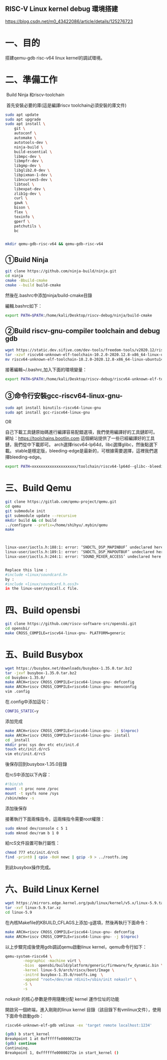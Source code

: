 ## RISC-V Linux kernel debug 環境搭建

https://blog.csdn.net/m0_43422086/article/details/125276723

# 一、目的

搭建qemu-gdb risc-v64 linux kernel的調試環境。

# 二、準備工作

​    Build Ninja 和riscv-toolchain

​    首先安裝必要的庫(這是編譯riscv toolchain必須安裝的庫文件)

```bash
sudo apt update 
sudo apt upgrade 
sudo apt install \
    git \
    autoconf \
    automake \
    autotools-dev \
    ninja-build \
    build-essential \
    libmpc-dev \
    libmpfr-dev \
    libgmp-dev \
    libglib2.0-dev \
    libpixman-1-dev \
    libncurses5-dev \
    libtool \
    libexpat-dev \
    zlib1g-dev \
    curl \
    gawk \
    bison \
    flex \
    texinfo \
    gperf \
    patchutils \
    bc


mkdir qemu-gdb-risc-v64 && qemu-gdb-risc-v64
```

## ①Build Ninja

```bash
git clone https://github.com/ninja-build/ninja.git
cd ninja
cmake -Bbuild-cmake
cmake --build build-cmake
```

然後在.bashrc中添加ninja/build-cmake目錄

編輯.bashrc如下：

```bash
export PATH=$PATH:/home/kali/Desktop/riscv-debug/ninja/build-cmake
```

## ②Build riscv-gnu-compiler toolchain and debug gdb

```bash
wget https://static.dev.sifive.com/dev-tools/freedom-tools/v2020.12/riscv64-unknown-elf-toolchain-10.2.0-2020.12.8-x86_64-linux-ubuntu14.tar.gz
tar -xzvf riscv64-unknown-elf-toolchain-10.2.0-2020.12.8-x86_64-linux-ubuntu14.tar.gz
mv riscv64-unknown-elf-toolchain-10.2.0-2020.12.8-x86_64-linux-ubuntu14  riscv64-unknown-elf-toolchain
```

接著編輯~/.bashrc,加入下面的環境變量：

```bash
export PATH=$PATH:/home/kali/Desktop/riscv-debug/riscv64-unknown-elf-toolchain/bin
```

## ③命令行安裝gcc-riscv64-linux-gnu-

```bash
sudo apt install binutils-riscv64-linux-gnu 
sudo apt install gcc-riscv64-linux-gnu
```

OR

自己下載工具鏈原始碼進行編譯容易配錯選項，我們使用編譯好的工具鏈即可。
網址：https://toolchains.bootlin.com
這個網站提供了一些已經編譯好的工具鏈，我們從中下載即可。
arch選擇riscv64-lp64d，libc選擇glibc，然後點選下載。
stable是穩定版，bleeding-edge是最新的，可根據需要選擇，這裡我們選擇bleeding-edge。

```bash
export PATH=xxxxxxxxxxxxxxxxxxxx/toolchain/riscv64-lp64d--glibc--bleeding-edge-2022.08-1/bin:$PATH
```


# 三、Build Qemu

```bash
git clone https://gitlab.com/qemu-project/qemu.git
cd qemu
git submodule init
git submodule update --recursive
mkdir build && cd build
../configure --prefix=/home/shihyu/.mybin/qemu
make



linux-user/ioctls.h:188:1: error: ‘SNDCTL_DSP_MAPINBUF’ undeclared here (not in a function)
linux-user/ioctls.h:189:1: error: ‘SNDCTL_DSP_MAPOUTBUF’ undeclared here (not in a function)
linux-user/ioctls.h:244:1: error: ‘SOUND_MIXER_ACCESS’ undeclared here (not in a function)


Replace this line :
#include <linux/soundcard.h>
by :
#include <linux/soundcard.h.oss3>
in the linux-user/syscall.c file.
```

# 四、Build opensbi

```bash
git clone https://github.com/riscv-software-src/opensbi.git
cd opensbi/
make CROSS_COMPILE=riscv64-linux-gnu- PLATFORM=generic
```

# 五、Build Busybox

```bash
wget https://busybox.net/downloads/busybox-1.35.0.tar.bz2
tar -jxvf busybox-1.35.0.tar.bz2
cd busybox-1.35.0/
make ARCH=riscv CROSS_COMPILE=riscv64-linux-gnu- defconfig
make ARCH=riscv CROSS_COMPILE=riscv64-linux-gnu- menuconfig
vim .config 
```

在.config中添加這句：

```bash
CONFIG_STATIC=y
```

添加完成

```bash
make ARCH=riscv CROSS_COMPILE=riscv64-linux-gnu- -j $(nproc)
make ARCH=riscv CROSS_COMPILE=riscv64-linux-gnu- install
cd _install 
mkdir proc sys dev etc etc/init.d
touch etc/init.d/rcS
vim etc/init.d/rcS
```

後保存回到busybox-1.35.0目錄

在rcS中添加以下內容：

```bash
#!bin/sh 
mount -t proc none /proc 
mount -t sysfs none /sys 
/sbin/mdev -s
```

添加後保存

接著執行下面兩條指令，這兩條指令需要root權限：

```bash
sudo mknod dev/console c 5 1 
sudo mknod dev/ram b 1 0
```

給rcS文件設置可執行屬性：

```bash
chmod 777 etc/init.d/rcS
find -print0 | cpio -0oH newc | gzip -9 > ../rootfs.img 
```

到此busybox操作完成。

# 六、Build Linux Kernel

```bash
wget https://mirrors.edge.kernel.org/pub/linux/kernel/v5.x/linux-5.9.tar.xz
tar -xvf linux-5.9.tar.xz
cd linux-5.9
```

在內核Makefile的KBUILD_CFLAGS上添加-g選項，然後再執行下面命令：

```bash
make ARCH=riscv CROSS_COMPILE=riscv64-linux-gnu- defconfig 
make ARCH=riscv CROSS_COMPILE=riscv64-linux-gnu- -j $(nproc)
```

以上步驟完成後使用gdb調試qemu啟動linux kernel，qemu命令行如下：

```bash
qemu-system-riscv64 \
        -nographic -machine virt \
        -bios  opensbi/build/platform/generic/firmware/fw_dynamic.bin \
        -kernel linux-5.9/arch/riscv/boot/Image \
        -initrd busybox-1.35.0/rootfs.img  \
        -append "root=/dev/ram rdinit=/sbin/init nokaslr" \
        -S \
        -s
```
nokaslr 的核心參數是停用隨機分配 kernel 運作位址的功能

開啟另一個終端，進入剛剛的linux kernel 目錄（該目錄下有vmlinux文件），使用下面命令啟動gdb：

```bash
riscv64-unknown-elf-gdb vmlinux -ex 'target remote localhost:1234'
```

```sh
(gdb) b start_kernel 
Breakpoint 1 at 0xffffffe00000272e
(gdb) continue
Continuing.
Breakpoint 1, 0xffffffe00000272e in start_kernel ()
```

